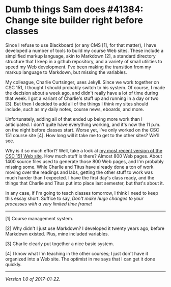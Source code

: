 Dumb things Sam does #41384: Change site builder right before classes
=====================================================================

Since I refuse to use Blackboard (or any CMS [1], for that matter), I
have developed a number of tools to build my course Web sites.  These
include a simplified markup language, akin to Markdown [2], a standard
directory structure that I keep in a github repository, and a variety
of small utilities to speed my Web development.  I've been making the
transition from my markup language to Markdown, but missing the variables.

My colleague, Charlie Curtsinger, uses Jekyll.  Since we work together on
CSC 151, I thought I should probably switch to his system.  Of course, I
made the decision about a week ago, and didn't really have a lot of time
during that week.  I got a variant of Charlie's stuff up and running in
a day or two [3].  But then I decided to add all of the things I think
my sites should include, such as my daily notes, course news, eboards,
and more.

Unfortunately, adding all of that ended up being more work than I
anticipated.  I don't quite have everything working, and it's now the
11 p.m. on the night before classes start.  Worse yet, I've only worked
on the CSC 151 course site [4].  How long will it take me to get to the
other sites?  We'll see.

Why is it so much effort?  Well, take a look
at [my most recent version of the CSC 151 Web
site](http://www.cs.grinnell.edu/~rebelsky/Courses/CSC151/2016S/home/).
How much stuff is there?  Almost 800 Web pages.  About 1400 source files
used to generate those 800 Web pages, and I'm probably missing some.
Whle Charlie and Titus have already done a ton of work moving over the
readings and labs, getting the other stuff to work was much harder than
I expected.  I have the first day's class ready, and the things that
Charlie and Titus put into place last semester, but that's about it.

In any case, if I'm going to teach classes tomorrow, I think I need to keep
this essay short.  Suffice to say, *Don't make huge changes to your
processes with a very limited time frame!*

---

[1] Course management system.

[2] Why didn't I just use Markdown?  I developed it twenty years ago,
before Markdown existed.  Plus, mine included variables.

[3] Charlie clearly put together a nice basic system.

[4] I know what I'm teaching in the other courses; I just don't have it
organized into a Web site.  The optimist in me says that I can get it
done quickly.

---

*Version 1.0 of 2017-01-22.*
